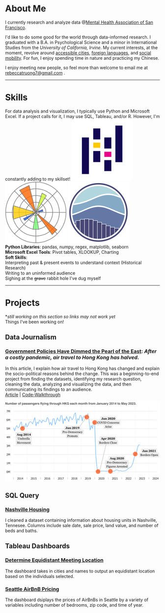 # About Me
I currently research and analyze data @[Mental Health Association of San Francisco](https://www.mentalhealthsf.org/). 

I'd like to do some good for the world through data-informed research. I graduated with a B.A. in Psychological Science and a minor in International Studies from the *University of California, Irvine*. My current interests, at the moment, revolve around [accessible cities](https://www.youtube.com/c/NotJustBikes), [foreign languages](https://www.italki.com), and [social mobility](https://opportunityinsights.org/). For fun, I enjoy spending time in nature and practicing my Chinese. 

I enjoy meeting new people, so feel more than welcome to email me at [rebeccatruong7@gmail.com](mailto:rebeccatruong7@gmail.com) . 

---

# Skills
For data analysis and visualization, I typically use Python and Microsoft Excel. If a project calls for it, I may use SQL, Tableau, and/or R. However, I'm constantly adding to my skillset!
<img src="/assets/img/pandas.png" width="200" height="200">
<img src="/assets/img/matplotlib.png" width="200" height="200">
<img src="/assets/img/seaborn.png" width="200" height="200">   
**Python Libraries**: pandas, numpy, regex, matplotlib, seaborn   
**Microsoft Excel Tools**: Pivot tables, XLOOKUP, Charting   
**Soft Skills**:   
   Interpreting past & present events to understand context (Historical Research)   
   Writing to an uninformed audience   
   Sighing at the ~~grave~~ rabbit hole I've dug myself   

---

# Projects
**still working on this section so links may not work yet*   
Things I've been working on!
## Data Journalism 
### [Government Policies Have Dimmed the Pearl of the East](https://medium.com/@rebecca.truong): *After a costly pandemic, air travel to Hong Kong has halved.*
In this article, I explain how air travel to Hong Kong has changed and explain the socio-political reasons behind the change. This was a beginning-to-end project from finding the datasets, identifying my research question, cleaning the data, analyzing and visualizing the data, and then communicating its findings to an audience.   
[Article](https://medium.com/@rebecca.truong) | [Code-Walkthrough](https://github.com/rebeccatruong7/Data-Projects/blob/main/HKG%20Code%20Walkthrough.ipynb)   

[![Hong Kong Air Traffic Timeline!](assets/img/hkthumbnail_small.png)](https://medium.com/@rebecca.truong)
   
## SQL Query
### [Nashville Housing](https://github.com/rebeccatruong7/Data-Projects/blob/main/Nashville%20Housing%20Data%20Cleaning%20Queries.sql) 
I cleaned a dataset containing information about housing units in Nashville, Tennesee. Columns include sale date, sale price, land value, and number of beds and baths. 

## Tableau Dashboards
### [Determine Equidistant Meeting Location](https://public.tableau.com/views/NextAlumniMeeting/Dashboard1?:language=en-US&:display_count=n&:origin=viz_share_link) 
The dashboard takes in cities and names to output an equidistant location based on the individuals selected. 
### [Seattle AirBnB Pricing](https://public.tableau.com/views/AirBnBFullProject_16555083090270/Dashboard1?:language=en-US&:display_count=n&:origin=viz_share_link ) 
The dashboard dsiplays the prices of AirBnBs in Seattle by a variety of variables including number of bedrooms, zip code, and time of year. 
 
